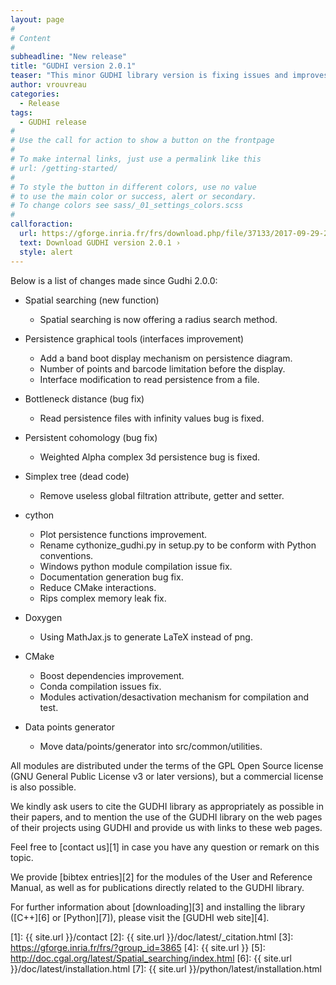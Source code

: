 ```yaml
---
layout: page
#
# Content
#
subheadline: "New release"
title: "GUDHI version 2.0.1"
teaser: "This minor GUDHI library version is fixing issues and improves persistence graphical tools module. All the new modules comes with their Python interface and a lot of examples, even in Python."
author: vrouvreau
categories:
  - Release
tags:
  - GUDHI release
#
# Use the call for action to show a button on the frontpage
#
# To make internal links, just use a permalink like this
# url: /getting-started/
#
# To style the button in different colors, use no value
# to use the main color or success, alert or secondary.
# To change colors see sass/_01_settings_colors.scss
#
callforaction:
  url: https://gforge.inria.fr/frs/download.php/file/37133/2017-09-29-23-25-52_GUDHI_2.0.1.tar.gz
  text: Download GUDHI version 2.0.1 ›
  style: alert
---
```



Below is a list of changes made since Gudhi 2.0.0:

- Spatial searching (new function)

     - Spatial searching is now offering a radius search method.

- Persistence graphical tools (interfaces improvement)

     - Add a band boot display mechanism on persistence diagram.
     - Number of points and barcode limitation before the display.
     - Interface modification to read persistence from a file.

- Bottleneck distance (bug fix)

     - Read persistence files with infinity values bug is fixed.

- Persistent cohomology (bug fix)

     - Weighted Alpha complex 3d persistence bug is fixed.

- Simplex tree (dead code)

     - Remove useless global filtration attribute, getter and setter.

- cython

     - Plot persistence functions improvement.
     - Rename cythonize_gudhi.py in setup.py to be conform with Python conventions.
     - Windows python module compilation issue fix.
     - Documentation generation bug fix.
     - Reduce CMake interactions.
     - Rips complex memory leak fix.

- Doxygen

     - Using MathJax.js to generate LaTeX instead of png.

- CMake

     - Boost dependencies improvement.
     - Conda compilation issues fix.
     - Modules activation/desactivation mechanism for compilation and test.

- Data points generator

     - Move data/points/generator into src/common/utilities.
     

All modules are distributed under the terms of the GPL Open Source license (GNU General Public License v3 or later versions), but a commercial license is also possible.

We kindly ask users to cite the GUDHI library as appropriately as possible in their papers, and to mention the use of the GUDHI library on the web pages of
their projects using GUDHI and provide us with links to these web pages.

Feel free to [contact us][1] in case you have any question or remark on this topic.

We provide [bibtex entries][2] for the modules of the User and Reference Manual, as well as for publications directly related to the GUDHI library. 

For further information about [downloading][3] and installing the library ([C++][6] or [Python][7]), please visit the [GUDHI web site][4].


 [1]: {{ site.url }}/contact
 [2]: {{ site.url }}/doc/latest/_citation.html
 [3]: https://gforge.inria.fr/frs/?group_id=3865
 [4]: {{ site.url }}
 [5]: http://doc.cgal.org/latest/Spatial_searching/index.html
 [6]: {{ site.url }}/doc/latest/installation.html
 [7]: {{ site.url }}/python/latest/installation.html


